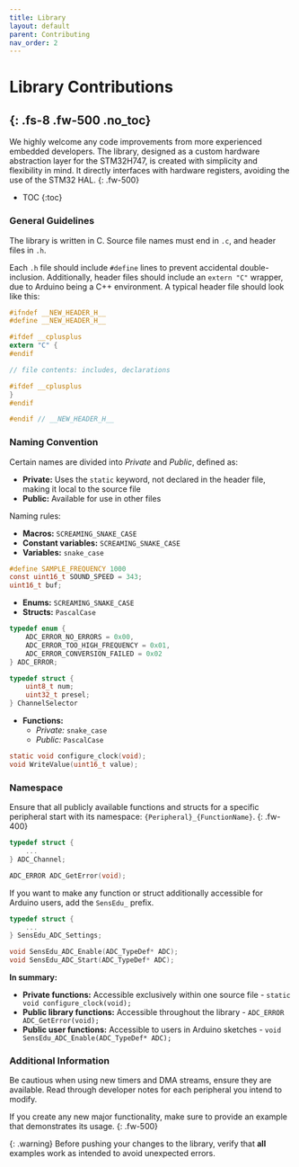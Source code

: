 ```yaml
---
title: Library
layout: default
parent: Contributing
nav_order: 2
---
```


# Library Contributions
{: .fs-8 .fw-500 .no_toc}
---

We highly welcome any code improvements from more experienced embedded developers. The library, designed as a custom hardware abstraction layer for the STM32H747, is created with simplicity and flexibility in mind. It directly interfaces with hardware registers, avoiding the use of the STM32 HAL.
{: .fw-500}

- TOC
{:toc}

### General Guidelines

The library is written in C. Source file names must end in `.c`, and header files in `.h`.

Each `.h` file should include `#define` lines to prevent accidental double-inclusion. Additionally, header files should include an `extern "C"` wrapper, due to Arduino being a C++ environment. A typical header file should look like this:

```c
#ifndef __NEW_HEADER_H__
#define __NEW_HEADER_H__

#ifdef __cplusplus
extern "C" {
#endif

// file contents: includes, declarations

#ifdef __cplusplus
}
#endif

#endif // __NEW_HEADER_H__
```

### Naming Convention

Certain names are divided into *Private* and *Public*, defined as:
* **Private:** Uses the `static` keyword, not declared in the header file, making it local to the source file
* **Public:** Available for use in other files

Naming rules:

* **Macros:** `SCREAMING_SNAKE_CASE`
* **Constant variables:** `SCREAMING_SNAKE_CASE`
* **Variables:** `snake_case`
  
```c
#define SAMPLE_FREQUENCY 1000
const uint16_t SOUND_SPEED = 343;
uint16_t buf;
```
* **Enums:** `SCREAMING_SNAKE_CASE`
* **Structs:** `PascalCase`

```c
typedef enum {
    ADC_ERROR_NO_ERRORS = 0x00,
    ADC_ERROR_TOO_HIGH_FREQUENCY = 0x01,
    ADC_ERROR_CONVERSION_FAILED = 0x02
} ADC_ERROR;

typedef struct {
    uint8_t num;
    uint32_t presel;
} ChannelSelector
```
* **Functions:** 
  * *Private:* `snake_case`
  * *Public:* `PascalCase`

```c
static void configure_clock(void);
void WriteValue(uint16_t value);
```

### Namespace

Ensure that all publicly available functions and structs for a specific peripheral start with its namespace: `{Peripheral}_{FunctionName}`.
{: .fw-400}

```c
typedef struct {
    ...
} ADC_Channel;

ADC_ERROR ADC_GetError(void);
```

If you want to make any function or struct additionally accessible for Arduino users, add the `SensEdu_` prefix.

```c
typedef struct {
    ...
} SensEdu_ADC_Settings;

void SensEdu_ADC_Enable(ADC_TypeDef* ADC);
void SensEdu_ADC_Start(ADC_TypeDef* ADC);
```

**In summary:**
* **Private functions:** Accessible exclusively within one source file - `static void configure_clock(void);`
* **Public library functions:** Accessible throughout the library - `ADC_ERROR ADC_GetError(void);`
* **Public user functions:** Accessible to users in Arduino sketches - `void SensEdu_ADC_Enable(ADC_TypeDef* ADC);`


### Additional Information

Be cautious when using new timers and DMA streams, ensure they are available. Read through developer notes for each peripheral you intend to modify.

If you create any new major functionality, make sure to provide an example that demonstrates its usage.
{: .fw-500}

{: .warning}
Before pushing your changes to the library, verify that **all** examples work as intended to avoid unexpected errors.